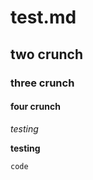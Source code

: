 # test.md

## two crunch

### three crunch

#### four crunch

<i>testing</i>

<b>testing</b>

```
code
```
